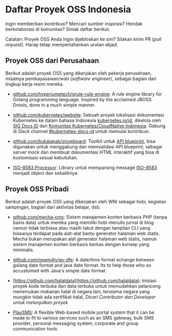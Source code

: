 # Daftar Proyek OSS Indonesia

Ingin memberikan kontribusi? Mencari sumber inspirasi? Hendak berkolaborasi di komunitas? Simak daftar berikut.

Catatan: Proyek OSS Anda ingin dijebloskan ke sini? Silakan kirim PR (_pull request_). Harap tetap mempertahankan urutan abjad.

## Proyek OSS dari Perusahaan

Berikut adalah proyek OSS yang dikerjakan oleh pekerja perusahaan, misalnya perekayasawan/wati (_software engineer_), sebagai bagian dari lingkup kerja resmi mereka.

* [github.com/hyperjumptech/grule-rule-engine](https://github.com/hyperjumptech/grule-rule-engine): A rule engine library for Golang programming language. Inspired by the acclaimed JBOSS Drools, done in a much simple manner.

* [github.com/kubernetes/website](https://github.com/kubernetes/website/tree/master/content/id): Sebuah proyek lokalisasi dokumentasi Kubernetes ke dalam bahasa Indonesia [kubernetes.io/id](https://kubernetes.io/id), dikelola oleh [SIG Docs ID](https://github.com/jk8s/sig-docs-id) dan [Komunitas Kubernetes/CloudNative Indonesia](https://github.com/cloudnative-id/meetups). Gabung di Slack channel [#kubernetes-docs-id](https://kubernetes.slack.com/archives/CJ1LUCUHM) untuk memulai kontribusi.

* [github.com/bukalapak/snowboard](https://github.com/bukalapak/snowboard): Toolkit untuk [API blueprint](https://apiblueprint.org/), bisa digunakan untuk menggabung dan memvalidasi API blueprint, sebagai server mock dan membuat dokumentasi HTML interaktif yang bisa di kustomisasi sesuai kebutuhan.

* [ISO-8583 Processor](https://github.com/artivisi/iso8583-processor): Library untuk memparsing message [ISO-8583](https://en.wikipedia.org/wiki/ISO_8583) menjadi object dan sebaliknya.


## Proyek OSS Pribadi

Berikut adalah proyek OSS yang dikerjakan oleh WNI sebagai hobi, kegiatan sampingan, bagian dari aktivitas belajar, dsb.

* [github.com/mecha-cms](https://github.com/mecha-cms): Sistem manajemen konten berbasis PHP (tanpa basis data) untuk mereka yang memiliki hobi menulis jurnal di blog namun tidak terbiasa atau masih takut dengan tampilan CLI yang biasanya terdapat pada alat-alat bantu generator halaman web statis. Mecha bukan merupakan alat generator halaman web statis, namun sistem manajemen konten berbasis berkas dengan konsep yang minimalis.

* [github.com/newm4n/go-dfe](https://github.com/newm4n/go-dfe): A date/time format echange between golang date format and java date format. Its to help those who so accustomed with Java's simple date format.

* [https://github.com/halaldata](https://github.com/halaldata): Inisiasi proyek kode terbuka dan data terbuka untuk memudahkan pelancong menemukan makanan halal di negara lain, terutama negara yang mungkin tidak ada sertifikat halal, _Dicari Contributor dan Developer untuk melanjutkan proyek_

* [PlaySMS](https://github.com/playsms): A flexible Web-based mobile portal system that it can be made to fit to various services such as an SMS gateway, bulk SMS provider, personal messaging system, corporate and group communication tools